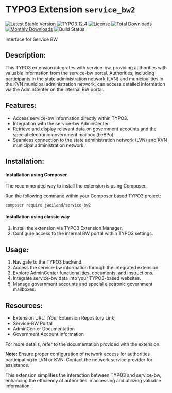 # TYPO3 Extension `service_bw2`

[![Latest Stable Version](https://poser.pugx.org/jweiland/service-bw2/v/stable.svg)](https://packagist.org/packages/jweiland/service-bw2)
[![TYPO3 12.4](https://img.shields.io/badge/TYPO3-12.4-green.svg)](https://get.typo3.org/version/12)
[![License](http://poser.pugx.org/jweiland/service-bw2/license)](https://packagist.org/packages/jweiland/service-bw2)
[![Total Downloads](https://poser.pugx.org/jweiland/service-bw2/downloads.svg)](https://packagist.org/packages/jweiland/service-bw2)
[![Monthly Downloads](https://poser.pugx.org/jweiland/service-bw2/d/monthly)](https://packagist.org/packages/jweiland/service-bw2)
![Build Status](https://github.com/jweiland-net/service_bw2/actions/workflows/testscorev12.yml/badge.svg)

Interface for Service BW

## Description:
This TYPO3 extension integrates with service-bw, providing authorities with valuable information from the service-bw portal. Authorities, including participants in the state administration network (LVN) and municipalities in the KVN municipal administration network, can access detailed information via the AdminCenter on the internal BW portal.

## Features:

- Access service-bw information directly within TYPO3.
- Integration with the service-bw AdminCenter.
- Retrieve and display relevant data on government accounts and the special electronic government mailbox (beBPo).
- Seamless connection to the state administration network (LVN) and KVN municipal administration network.

## Installation:

#### Installation using Composer

The recommended way to install the extension is using Composer.

Run the following command within your Composer based TYPO3 project:

```
composer require jweiland/service-bw2
```

#### Installation using classic way

1. Install the extension via TYPO3 Extension Manager.
2. Configure access to the internal BW portal within TYPO3 settings.

## Usage:

1. Navigate to the TYPO3 backend.
2. Access the service-bw information through the integrated extension.
3. Explore AdminCenter functionalities, documents, and instructions.
4. Integrate service-bw data into your TYPO3-based websites.
5. Manage government accounts and special electronic government mailboxes.

## Resources:

- Extension URL: [Your Extension Repository Link]
- Service-BW Portal
- AdminCenter Documentation
- Government Account Information

For more details, refer to the documentation provided with the extension.

**Note:** Ensure proper configuration of network access for authorities participating in LVN or KVN. Contact the network service provider for assistance.

This extension simplifies the interaction between TYPO3 and service-bw, enhancing the efficiency of authorities in accessing and utilizing valuable information.
